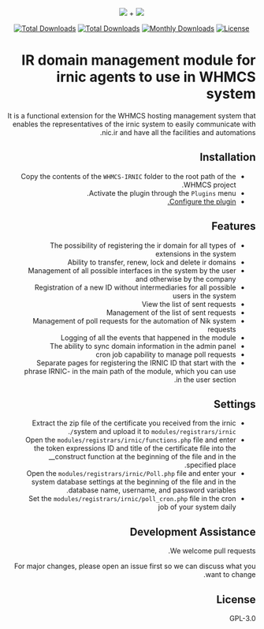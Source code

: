 <p align="center">
<img src="https://user-images.githubusercontent.com/3329008/112176051-657fac80-8c15-11eb-87c1-d48fa0942392.png" /> + 
<img src="https://user-images.githubusercontent.com/3329008/114268585-0abcc200-9a17-11eb-97f7-838c9c8c6660.png" />
</p>
<p align="center">
  <a href="https://packagist.org/packages/pejmankheyri/whmcs-irnic"><img src="https://poser.pugx.org/pejmankheyri/whmcs-irnic/v/stable" alt="Total Downloads"></a>
<a href="https://packagist.org/packages/pejmankheyri/whmcs-irnic"><img src="https://img.shields.io/packagist/dt/pejmankheyri/whmcs-irnic" alt="Total Downloads"></a>
  <a href="https://packagist.org/packages/pejmankheyri/whmcs-irnic"><img src="https://poser.pugx.org/pejmankheyri/whmcs-irnic/d/monthly" alt="Monthly Downloads"></a>
<a href="https://packagist.org/packages/pejmankheyri/whmcs-irnic"><img src="https://img.shields.io/github/license/pejmankheyri/whmcs-irnic" alt="License"></a>
</p>
<div dir="rtl">

# IR domain management module for irnic agents to use in WHMCS system

 It is a functional extension for the WHMCS hosting management system that enables the representatives of the irnic system to easily communicate with nic.ir and have all the facilities and automations.

## Installation

* Copy the contents of the `WHMCS-IRNIC` folder to the root path of the WHMCS project.
* Activate the plugin through the `Plugins` menu.
* [Configure the plugin.](https://github.com/pejmankheyri/WHMCS-IRNIC#%D8%AA%D9%86%D8%B8%DB%8C%D9%85%D8%A7%D8%AA)

## Features

* The possibility of registering the ir domain for all types of extensions in the system
* Ability to transfer, renew, lock and delete ir domains
* Management of all possible interfaces in the system by the user and otherwise by the company
* Registration of a new ID without intermediaries for all possible users in the system
* View the list of sent requests
* Management of the list of sent requests
* Management of poll requests for the automation of Nik system requests
* Logging of all the events that happened in the module
* The ability to sync domain information in the admin panel
* cron job capability to manage poll requests
* Separate pages for registering the IRNIC ID that start with the phrase IRNIC- in the main path of the module, which you can use in the user section.

## Settings

* Extract the zip file of the certificate you received from the irnic system and upload it to `modules/registrars/irnic/`.
* Open the `modules/registrars/irnic/functions.php` file and enter the token expressions ID and title of the certificate file into the __construct function at the beginning of the file and in the specified place.
* Open the `modules/registrars/irnic/Poll.php` file and enter your system database settings at the beginning of the file and in the database name, username, and password variables.
* Set the `modules/registrars/irnic/poll_cron.php` file in the cron job of your system daily

  
## Development Assistance

We welcome pull requests.

For major changes, please open an issue first so we can discuss what you want to change.

## License

GPL-3.0

</div>
